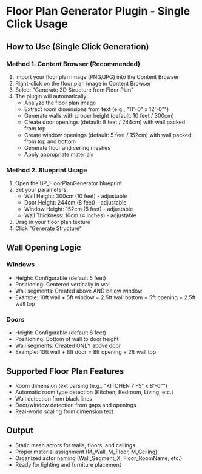# Floor Plan Generator Plugin - Single Click Usage

## How to Use (Single Click Generation)

### Method 1: Content Browser (Recommended)
1. Import your floor plan image (PNG/JPG) into the Content Browser
2. Right-click on the floor plan image in Content Browser
3. Select "Generate 3D Structure from Floor Plan"
4. The plugin will automatically:
   - Analyze the floor plan image
   - Extract room dimensions from text (e.g., "11'-0" x 12'-0"")
   - Generate walls with proper height (default: 10 feet / 300cm)
   - Create door openings (default: 8 feet / 244cm) with wall packed from top
   - Create window openings (default: 5 feet / 152cm) with wall packed from top and bottom
   - Generate floor and ceiling meshes
   - Apply appropriate materials

### Method 2: Blueprint Usage
1. Open the BP_FloorPlanGenerator blueprint
2. Set your parameters:
   - Wall Height: 300cm (10 feet) - adjustable
   - Door Height: 244cm (8 feet) - adjustable  
   - Window Height: 152cm (5 feet) - adjustable
   - Wall Thickness: 10cm (4 inches) - adjustable
3. Drag in your floor plan texture
4. Click "Generate Structure"

## Wall Opening Logic

### Windows
- Height: Configurable (default 5 feet)
- Positioning: Centered vertically in wall
- Wall segments: Created above AND below window
- Example: 10ft wall + 5ft window = 2.5ft wall bottom + 5ft opening + 2.5ft wall top

### Doors  
- Height: Configurable (default 8 feet)
- Positioning: Bottom of wall to door height
- Wall segments: Created ONLY above door
- Example: 10ft wall + 8ft door = 8ft opening + 2ft wall top

## Supported Floor Plan Features
- Room dimension text parsing (e.g., "KITCHEN 7'-5" x 8'-0"")
- Automatic room type detection (Kitchen, Bedroom, Living, etc.)
- Wall detection from black lines
- Door/window detection from gaps and openings
- Real-world scaling from dimension text

## Output
- Static mesh actors for walls, floors, and ceilings
- Proper material assignment (M_Wall, M_Floor, M_Ceiling)
- Organized actor naming (Wall_Segment_X, Floor_RoomName, etc.)
- Ready for lighting and furniture placement